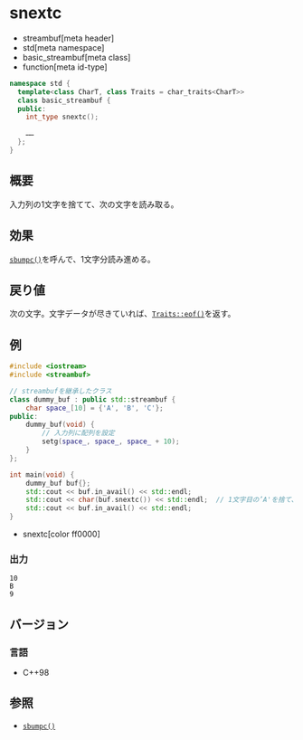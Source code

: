 # snextc
* streambuf[meta header]
* std[meta namespace]
* basic_streambuf[meta class]
* function[meta id-type]

```cpp
namespace std {
  template<class CharT, class Traits = char_traits<CharT>>
  class basic_streambuf {
  public:
    int_type snextc();

    ……
  };
}
```

## 概要
入力列の1文字を捨てて、次の文字を読み取る。

## 効果
[`sbumpc()`](sbumpc.md)を呼んで、1文字分読み進める。

## 戻り値
次の文字。文字データが尽きていれば、[`Traits::eof()`](../../string/char_traits/eof.md)を返す。

## 例
```cpp example
#include <iostream>
#include <streambuf>

// streambufを継承したクラス
class dummy_buf : public std::streambuf {
    char space_[10] = {'A', 'B', 'C'};
public:
    dummy_buf(void) {
        // 入力列に配列を設定
        setg(space_, space_, space_ + 10);
    }
};

int main(void) {
    dummy_buf buf{};
    std::cout << buf.in_avail() << std::endl;
    std::cout << char(buf.snextc()) << std::endl;  // 1文字目の’A'を捨て、次の’B'を読み取る
    std::cout << buf.in_avail() << std::endl;
}
```
* snextc[color ff0000]

### 出力
```
10
B
9
```

## バージョン
### 言語
- C++98

## 参照
- [`sbumpc()`](sbumpc.md)
